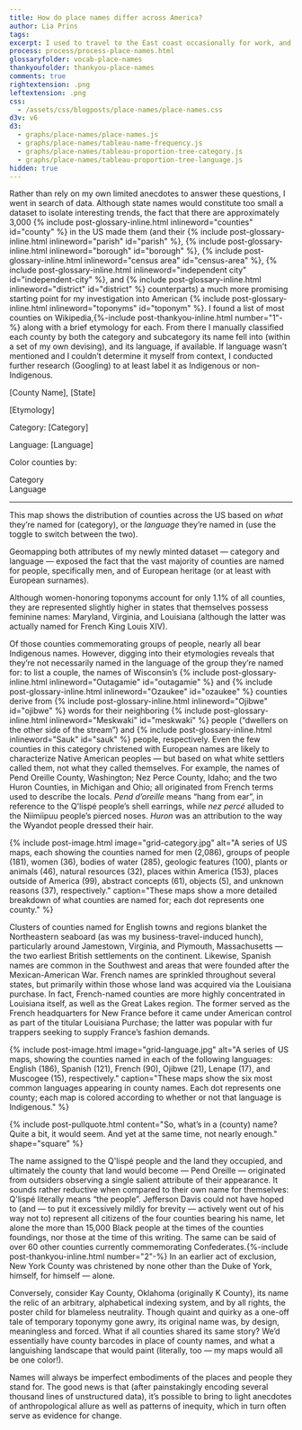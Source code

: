 ```yaml
---
title: How do place names differ across America?
author: Lia Prins
tags:
excerpt: I used to travel to the East coast occasionally for work, and was always struck by how different the names of the towns there were, compared to where I grew up in Washington state. Whereas the nomenclature of the Northwest seemed to be based on Native American languages (if not their Anglicized, Latin-character-converted equivalents), most monikers in the East sounded purely English to my ear. Now, after living in the San Francisco Bay Area — the naming practices of which seem to have been heavily (though unwittingly) influenced by several Spanish saints — I often wonder about the various pockets of American place-name patterns&#58; How heterogeneous are the names of our nation’s locations, and on what dimensions? What stories are behind these toponyms, and how do they speak to the places they represent?
process: process/process-place-names.html
glossaryfolder: vocab-place-names
thankyoufolder: thankyou-place-names
comments: true
rightextension: .png
leftextension: .png
css:
  - /assets/css/blogposts/place-names/place-names.css
d3v: v6
d3:
  - graphs/place-names/place-names.js
  - graphs/place-names/tableau-name-frequency.js
  - graphs/place-names/tableau-proportion-tree-category.js
  - graphs/place-names/tableau-proportion-tree-language.js
hidden: true
---
```


Rather than rely on my own limited anecdotes to answer these questions, I went in search of data. Although state names would constitute too small a dataset to isolate interesting trends, the fact that there are approximately 3,000 {% include post-glossary-inline.html inlineword="counties" id="county" %}  in the US made them (and their {% include post-glossary-inline.html inlineword="parish" id="parish" %}, {% include post-glossary-inline.html inlineword="borough" id="borough" %}, {% include post-glossary-inline.html inlineword="census area" id="census-area" %}, {% include post-glossary-inline.html inlineword="independent city" id="independent-city" %}, and {% include post-glossary-inline.html inlineword="district" id="district" %} counterparts) a much more promising starting point for my investigation into American {% include post-glossary-inline.html inlineword="toponyms" id="toponym" %}. I found a list of most counties on Wikipedia,{%-include post-thankyou-inline.html number="1"-%} along with a brief etymology for each. From there I manually classified each county by both the category and subcategory its name fell into (within a set of my own devising), and its language, if available. If language wasn’t mentioned and I couldn’t determine it myself from context, I conducted further research (Googling) to at least label it as Indigenous or non-Indigenous.

<!-- Map container -->
<div id="ixmap-container">

  <!-- Zoom buttons -->
  <div id="ixmap-zoom-container">
    <div id="ixmap-zoom-in" class="ixmap-zoom-button">
    </div>
    <div id="ixmap-zoom-out" class="ixmap-zoom-button">
    </div>
  </div>

  <!-- Tooltip -->
  <div id="ixmap-tooltip" class="hidden">
    <p id="ixmap-tooltip-topline" class="m-textface">
        <span id="ixmap-tooltip-name">[County Name]</span><span>, </span>
        <span id="ixmap-tooltip-state">[State]</span>
    </p>
    <p id="ixmap-tooltip-ety" class="s-textface">[Etymology]</p>
    <!-- Category section -->
    <div> <!-- needs a wrapper div to keep language section from jumping up to be on same line -->
      <div id="ixmap-tooltip-dot-cat" class="ixmap-dot">
      </div>
      <p id="ixmap-tooltip-cat-container">
        <span id="ixmap-tooltip-cat-label" class="s-textface">Category: </span>
        <span id="ixmap-tooltip-cat-value" class="s-textface">[Category]</span>
        <span id="ixmap-tooltip-cat-child" class="s-textface"></span>
      </p>
    </div>
    <!-- Language section -->
    <div id="ixmap-tooltip-dot-lang" class="ixmap-dot">
    </div>
    <p id="ixmap-tooltip-lang-container">
      <span id="ixmap-tooltip-lang-label" class="s-textface">Language: </span>
      <span id="ixmap-tooltip-lang-value" class="s-textface">[Language]</span>
      <span id="ixmap-tooltip-lang-child" class="s-textface"></span>
    </p>

  </div> <!-- close ixmap-tooltip -->

</div> <!-- close ixmap-container -->

<!-- Toggle + legend -->
<div id="ixmap-sidebar">
  <!-- Toggle -->
  <p id="ixmap-toggle-label" class="s-textface">Color counties by:</p>
  <div id="ixmap-toggle">
    <div class="ixmap-toggle-pill-cat ixmap-toggle-pill-on">
      <span class="ixmap-toggle-text-cat ixmap-toggle-text-on xs-textface bold">
        Category
      </span>
    </div>
    <div class="ixmap-toggle-pill-lang">
      <span class="ixmap-toggle-text-lang xs-textface bold">
        Language
      </span>
    </div>
  </div>
  <!-- Legend -->
  <div id="ixmap-legend-container">
  </div>
  <span> <!-- MUST BE WRAPPED IN A <span>, OTHERWISE IT IS A DIRECT CHILD OF <div>, AND lightboxsideshow.js CALLS THE LIGHTBOX CAPTIONS THROUGH div>figcaption (ANY <figcaption> THAT IS A DIRECT CHILD OF A <div>, SO IF THIS CAPTION IS ALSO A DIRECT CHILD OF A <div> IT MAJORLY MESSES UP THINGS FOR LIGHTBOX CAPTIONS) -->
    <figcaption id="ixmap-caption" class="xs-textface">
      <hr class="toprule">
      This map shows the distribution of counties across the US based on <em>what</em> they’re named for (category), or the <em>language</em> they’re named in (use the toggle to switch between the two).
    </figcaption>
  </span>
</div>

Geomapping both attributes of my newly minted dataset — category and language — exposed the fact that the vast majority of counties are named for people, specifically men, and of European heritage (or at least with European surnames).  

Although women-honoring toponyms account for only 1.1% of all counties, they are represented slightly higher in states that themselves possess feminine names: Maryland, Virginia, and Louisiana (although the latter was actually named for French King Louis XIV).

Of those counties commemorating groups of people, nearly all bear Indigenous names. However, digging into their etymologies reveals that they’re not necessarily named in the language of the group they’re named for: to list a couple, the names of Wisconsin’s {% include post-glossary-inline.html inlineword="Outagamie" id="outagamie" %} and {% include post-glossary-inline.html inlineword="Ozaukee" id="ozaukee" %} counties derive from {% include post-glossary-inline.html inlineword="Ojibwe" id="ojibwe" %} words for their neighboring {% include post-glossary-inline.html inlineword="Meskwaki" id="meskwaki" %} people (“dwellers on the other side of the stream”) and {% include post-glossary-inline.html inlineword="Sauk" id="sauk" %} people, respectively. Even the few counties in this category christened with European names are likely to characterize Native American peoples — but based on what white settlers called them, not what they called themselves. For example, the names of Pend Oreille County, Washington; Nez Perce County, Idaho; and the two Huron Counties, in Michigan and Ohio; all originated from French terms used to describe the locals. _Pend d’oreille_ means “hang from ear”, in reference to the Q'lispé people’s shell earrings, while _nez percé_ alluded to the Niimíipuu people’s pierced noses. _Huron_ was an attribution to the way the Wyandot people dressed their hair.

{% include post-image.html image="grid-category.jpg" alt="A series of US maps, each showing the counties named for men (2,086), groups of people (181), women (36), bodies of water (285), geologic features (100), plants or animals (46), natural resources (32), places within America (153), places outside of America (99), abstract concepts (61), objects (5), and unknown reasons (37), respectively." caption="These maps show a more detailed breakdown of what counties are named for; each dot represents one county." %}

Clusters of counties named for English towns and regions blanket the Northeastern seaboard (as was my business-travel-induced hunch), particularly around Jamestown, Virginia, and Plymouth, Massachusetts — the two earliest British settlements on the continent. Likewise, Spanish names are common in the Southwest and areas that were founded after the Mexican-American War. French names are sprinkled throughout several states, but primarily within those whose land was acquired via the Louisiana purchase. In fact, French-named counties are more highly concentrated in Louisiana itself, as well as the Great Lakes region. The former served as the French headquarters for New France before it came under American control as part of the titular Louisiana Purchase; the latter was popular with fur trappers seeking to supply France’s fashion demands.

{% include post-image.html image="grid-language.jpg" alt="A series of US maps, showing the counties named in each of the following languages: English (186), Spanish (121), French (90), Ojibwe (21), Lenape (17), and Muscogee (15), respectively." caption="These maps show the six most common languages appearing in county names. Each dot represents one county; each map is colored according to whether or not that language is Indigenous." %}

{% include post-pullquote.html content="So, what’s in a (county) name? Quite a bit, it would seem. And yet at the same time, not nearly enough." shape="square" %}

The name assigned to the Q'lispé people and the land they occupied, and ultimately the county that land would become — Pend Oreille —  originated from outsiders observing a single salient attribute of their appearance. It sounds rather reductive when compared to their own name for themselves: Q'lispé literally means “the people”. Jefferson Davis could not have hoped to (and — to put it excessively mildly for brevity — actively went out of his way not to) represent all citizens of the four counties bearing his name, let alone the more than 15,000 Black people at the times of the counties foundings, nor those at the time of this writing. The same can be said of over 60 other counties currently commemorating Confederates.{%-include post-thankyou-inline.html number="2"-%} In an earlier act of exclusion, New York County was christened by none other than the Duke of York, himself, for himself — alone.

Conversely, consider Kay County, Oklahoma (originally K County), its name the relic of an arbitrary, alphabetical indexing system, and by all rights, the poster child for blameless neutrality. Though quaint and quirky as a one-off tale of temporary toponymy gone awry, its original name was, by design, meaningless and forced. What if all counties shared its same story? We’d essentially have county barcodes in place of county names, and what a languishing landscape that would paint (literally, too — my maps would all be one color!).

Names will always be imperfect embodiments of the places and people they stand for. The good news is that (after painstakingly encoding several thousand lines of unstructured data), it’s possible to bring to light anecdotes of anthropological allure as well as patterns of inequity, which in turn often serve as evidence for change.
